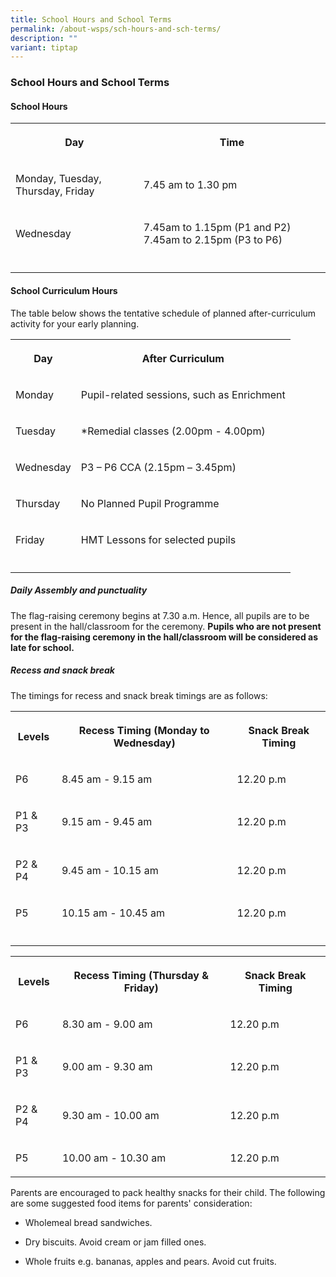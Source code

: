 ```yaml
---
title: School Hours and School Terms
permalink: /about-wsps/sch-hours-and-sch-terms/
description: ""
variant: tiptap
---
```

<h3><strong>School Hours and School Terms</strong></h3><h4><strong>School Hours</strong></h4><table><tbody><tr><th rowspan="1" colspan="1"><p>Day</p></th><th rowspan="1" colspan="1"><p>Time</p></th></tr><tr><td rowspan="1" colspan="1"><p>Monday, Tuesday, Thursday, Friday</p></td><td rowspan="1" colspan="1"><p>7.45 am to 1.30 pm</p></td></tr><tr><td rowspan="1" colspan="1"><p>Wednesday</p></td><td rowspan="1" colspan="1"><p>7.45am to 1.15pm (P1 and P2) 7.45am to 2.15pm (P3 to P6)</p></td></tr><tr><td rowspan="1" colspan="1"><p></p></td><td rowspan="1" colspan="1"><p></p></td></tr></tbody></table><h4><strong>School Curriculum Hours</strong></h4><p>The table below shows the tentative schedule of planned after-curriculum activity for your early planning.</p><table><tbody><tr><th rowspan="1" colspan="1"><p>Day</p></th><th rowspan="1" colspan="1"><p>After Curriculum</p></th></tr><tr><td rowspan="1" colspan="1"><p>Monday</p></td><td rowspan="1" colspan="1"><p>Pupil-related sessions, such as Enrichment</p></td></tr><tr><td rowspan="1" colspan="1"><p>Tuesday</p></td><td rowspan="1" colspan="1"><p>*Remedial classes (2.00pm - 4.00pm)</p></td></tr><tr><td rowspan="1" colspan="1"><p>Wednesday</p></td><td rowspan="1" colspan="1"><p>P3 – P6 CCA (2.15pm – 3.45pm)</p></td></tr><tr><td rowspan="1" colspan="1"><p>Thursday</p></td><td rowspan="1" colspan="1"><p>No Planned Pupil Programme</p></td></tr><tr><td rowspan="1" colspan="1"><p>Friday</p></td><td rowspan="1" colspan="1"><p>HMT Lessons for selected pupils</p></td></tr><tr><td rowspan="1" colspan="1"><p></p></td><td rowspan="1" colspan="1"><p></p></td></tr></tbody></table><h5><strong>Daily Assembly and punctuality</strong></h5><p>The flag-raising ceremony begins at&nbsp;7.30 a.m. Hence, all pupils are to be present in the hall/classroom for the ceremony.&nbsp;<strong>Pupils who are not present for the flag-raising ceremony in the hall/classroom will be considered as late for school.</strong></p><h5><strong>Recess and snack break</strong></h5><p>The timings for recess and snack break timings are as follows:</p><table><tbody><tr><th rowspan="1" colspan="1"><p>Levels</p></th><th rowspan="1" colspan="1"><p>Recess Timing (Monday to Wednesday)</p></th><th rowspan="1" colspan="1"><p>Snack Break Timing</p></th></tr><tr><td rowspan="1" colspan="1"><p>P6</p></td><td rowspan="1" colspan="1"><p>8.45 am - 9.15 am</p></td><td rowspan="1" colspan="1"><p>12.20 p.m</p></td></tr><tr><td rowspan="1" colspan="1"><p>P1 &amp; P3</p></td><td rowspan="1" colspan="1"><p>9.15 am - 9.45 am</p></td><td rowspan="1" colspan="1"><p>12.20 p.m</p></td></tr><tr><td rowspan="1" colspan="1"><p>P2 &amp; P4</p></td><td rowspan="1" colspan="1"><p>9.45 am - 10.15 am</p></td><td rowspan="1" colspan="1"><p>12.20 p.m</p></td></tr><tr><td rowspan="1" colspan="1"><p>P5</p></td><td rowspan="1" colspan="1"><p>10.15 am - 10.45 am</p></td><td rowspan="1" colspan="1"><p>12.20 p.m</p></td></tr><tr><td rowspan="1" colspan="1"><p></p></td><td rowspan="1" colspan="1"><p></p></td><td rowspan="1" colspan="1"><p></p></td></tr></tbody></table><table><tbody><tr><th rowspan="1" colspan="1"><p>Levels</p></th><th rowspan="1" colspan="1"><p>Recess Timing (Thursday &amp; Friday)</p></th><th rowspan="1" colspan="1"><p>Snack Break Timing</p></th></tr><tr><td rowspan="1" colspan="1"><p>P6</p></td><td rowspan="1" colspan="1"><p>8.30 am - 9.00 am</p></td><td rowspan="1" colspan="1"><p>12.20 p.m</p></td></tr><tr><td rowspan="1" colspan="1"><p>P1 &amp; P3</p></td><td rowspan="1" colspan="1"><p>9.00 am - 9.30 am</p></td><td rowspan="1" colspan="1"><p>12.20 p.m</p></td></tr><tr><td rowspan="1" colspan="1"><p>P2 &amp; P4</p></td><td rowspan="1" colspan="1"><p>9.30 am - 10.00 am</p></td><td rowspan="1" colspan="1"><p>12.20 p.m</p></td></tr><tr><td rowspan="1" colspan="1"><p>P5</p></td><td rowspan="1" colspan="1"><p>10.00 am - 10.30 am</p></td><td rowspan="1" colspan="1"><p>12.20 p.m</p></td></tr></tbody></table><p></p><p></p><p>Parents are encouraged to pack healthy snacks for their child. The following are some suggested food items for parents' consideration:</p><ul data-tight="true" class="tight"><li><p>Wholemeal bread sandwiches.</p></li><li><p>Dry biscuits. Avoid cream or jam filled ones.</p></li><li><p>Whole fruits e.g. bananas, apples and pears. Avoid cut fruits.</p></li></ul><p></p>